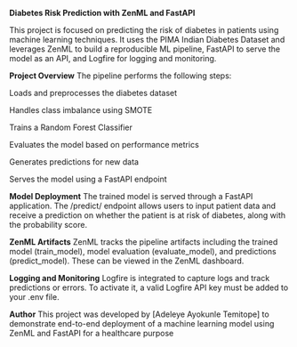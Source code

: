 
**Diabetes Risk Prediction with ZenML and FastAPI**

This project is focused on predicting the risk of diabetes in patients using machine learning techniques. It uses the PIMA Indian Diabetes Dataset and leverages ZenML to build a reproducible ML pipeline, FastAPI to serve the model as an API, and Logfire for logging and monitoring.

**Project Overview**
The pipeline performs the following steps:

Loads and preprocesses the diabetes dataset

Handles class imbalance using SMOTE

Trains a Random Forest Classifier

Evaluates the model based on performance metrics

Generates predictions for new data

Serves the model using a FastAPI endpoint


**Model Deployment**
The trained model is served through a FastAPI application. The /predict/ endpoint allows users to input patient data and receive a prediction on whether the patient is at risk of diabetes, along with the probability score.

**ZenML Artifacts**
ZenML tracks the pipeline artifacts including the trained model (train_model), model evaluation (evaluate_model), and predictions (predict_model). These can be viewed in the ZenML dashboard.

**Logging and Monitoring**
Logfire is integrated to capture logs and track predictions or errors. To activate it, a valid Logfire API key must be added to your .env file.


**Author**
This project was developed by [Adeleye Ayokunle Temitope] to demonstrate end-to-end deployment of a machine learning model using ZenML and FastAPI for a healthcare purpose


